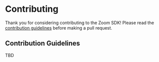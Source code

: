 # Contributing

Thank you for considering contributing to the Zoom SDK! Please read the [contribution guidelines](#contribution-guidelines) before making a pull request.

## Contribution Guidelines
TBD